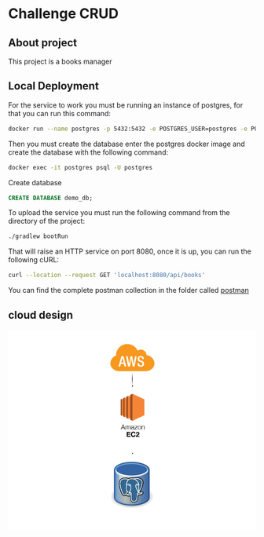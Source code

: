 # Challenge CRUD

## About project

This project is a  books manager

## Local Deployment

For the service to work you must be running an instance of postgres, for that you can run this command:
```bash
docker run --name postgres -p 5432:5432 -e POSTGRES_USER=postgres -e POSTGRES_PASSWORD=postgres -e PGDATA=/var/lib/postgresql/data/pgdata  -v ./postgres:/var/lib/postgresql/data -d posgres```
```
Then you must create the database enter the postgres docker image and create the database with the following command:
```bash
docker exec -it postgres psql -U postgres
```
Create database
```SQL
CREATE DATABASE demo_db;
```
To upload the service you must run the following command from the directory of the project:
```bash
./gradlew bootRun
```
That will raise an HTTP service on port 8080, once it is up, you can run the following cURL:

```bash
curl --location --request GET 'localhost:8080/api/books'
```
You can find the complete postman collection in the folder called [postman](postman)

## cloud design

![image](image.png)
